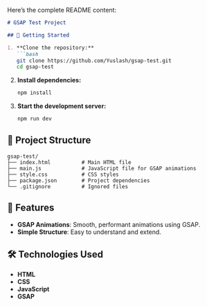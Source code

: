 Here’s the complete README content:

```markdown
# GSAP Test Project

## 🚀 Getting Started

1. **Clone the repository:**
   ```bash
   git clone https://github.com/Yuslash/gsap-test.git
   cd gsap-test
   ```

2. **Install dependencies:**
   ```bash
   npm install
   ```

3. **Start the development server:**
   ```bash
   npm run dev
   ```

## 📁 Project Structure

```plaintext
gsap-test/
├── index.html          # Main HTML file
├── main.js             # JavaScript file for GSAP animations
├── style.css           # CSS styles
├── package.json        # Project dependencies
└── .gitignore          # Ignored files
```

## 🌟 Features

- **GSAP Animations**: Smooth, performant animations using GSAP.
- **Simple Structure**: Easy to understand and extend.

## 🛠️ Technologies Used

- **HTML**
- **CSS**
- **JavaScript**
- **GSAP**
```
